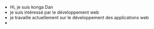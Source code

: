 -  Hi, je suis konga Dan
-  je suis intéressé par le développement web
- je travaille actuellement sur le développement des applications web
-
<!---
KongaDan/KongaDan is a ✨ special ✨ repository because its `README.md` (this file) appears on your GitHub profile.
You can click the Preview link to take a look at your changes.
--->
